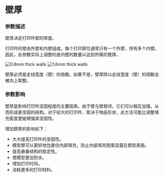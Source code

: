 壁厚
====
### **参数描述**
壁厚决定打印件壁的厚度。

打印件的壁由外壁和内壁组成。每个打印部位通常只有一个外壁，但有多个内壁。因此，此参数实际上调整的是内壁的数量以达到所需的壁厚。

![0.8mm thick walls](../images/wall_thickness_0.8.png) 
![1.6mm thick walls](../images/wall_thickness_1.6.png)

壁厚必须是走线宽度（壁）的倍数。如果不是，壁厚除以走线宽度（壁）的得数会被向上取整。

### **参数影响**
壁厚是影响打印件坚固程度的主要因素。由于壁与壁相邻，它们可以相互加强，从而形成更坚固的结构。对于较大的打印件，取决于物品形状，此方法可能比调整填充密度更能增强其坚固性。

增加壁厚的影响如下：
* 大大提高打印件的坚固性。
* 模型壁可以更好地包裹住内部填充，防止内部填充图案显露在模型表面。
* 提高悬垂结构的稳定性。
* 使模型更加防水。
* 增加打印时间。
* 消耗更多的打印材料。